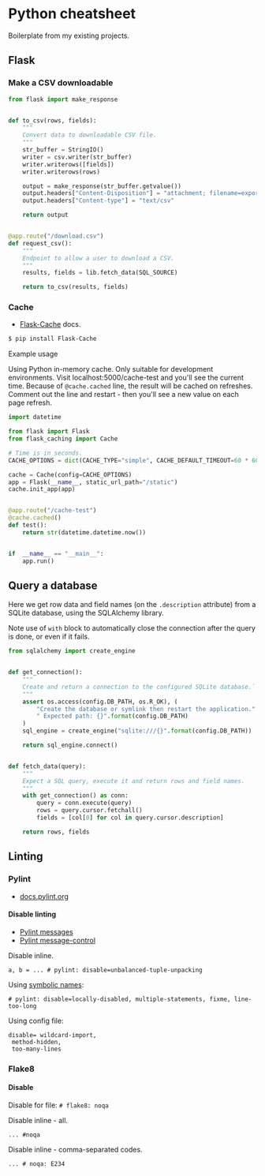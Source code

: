 # Python cheatsheet

Boilerplate from my existing projects.

## Flask

### Make a CSV downloadable

```python
from flask import make_response


def to_csv(rows, fields):
    """
    Convert data to downloadable CSV file.
    """
    str_buffer = StringIO()
    writer = csv.writer(str_buffer)
    writer.writerows([fields])
    writer.writerows(rows)

    output = make_response(str_buffer.getvalue())
    output.headers["Content-Disposition"] = "attachment; filename=export.csv"
    output.headers["Content-type"] = "text/csv"

    return output


@app.route("/download.csv")
def request_csv():
    """
    Endpoint to allow a user to download a CSV.
    """
    results, fields = lib.fetch_data(SQL_SOURCE)

    return to_csv(results, fields)
```

### Cache

- [Flask-Cache](https://flask-caching.readthedocs.io/en/latest/) docs.

```sh
$ pip install Flask-Cache
```

Example usage

Using Python in-memory cache. Only suitable for development environments. Visit localhost:5000/cache-test and you'll see the current time. Because of `@cache.cached` line, the result will be cached on refreshes. Comment out the line and restart - then you'll see a new value on each page refresh.

```python
import datetime

from flask import Flask
from flask_caching import Cache

# Time is in seconds.
CACHE_OPTIONS = dict(CACHE_TYPE="simple", CACHE_DEFAULT_TIMEOUT=60 * 60)

cache = Cache(config=CACHE_OPTIONS)
app = Flask(__name__, static_url_path="/static")
cache.init_app(app)


@app.route("/cache-test")
@cache.cached()
def test():
    return str(datetime.datetime.now())


if  __name__ == "__main__":
    app.run()
```

## Query a database

Here we get row data and field names (on the `.description` attribute) from a SQLite database, using the SQLAlchemy library.

Note use of `with` block to automatically close the connection after the query is done, or even if it fails.

```python
from sqlalchemy import create_engine


def get_connection():
    """
    Create and return a connection to the configured SQLite database.`
    """
    assert os.access(config.DB_PATH, os.R_OK), (
        "Create the database or symlink then restart the application."
        " Expected path: {}".format(config.DB_PATH)
    )
    sql_engine = create_engine("sqlite:///{}".format(config.DB_PATH))

    return sql_engine.connect()


def fetch_data(query):
    """
    Expect a SQL query, execute it and return rows and field names.
    """
    with get_connection() as conn:
        query = conn.execute(query)
        rows = query.cursor.fetchall()
        fields = [col[0] for col in query.cursor.description]

    return rows, fields
```

## Linting

### Pylint

- [docs.pylint.org](https://docs.pylint.org/en/latest/index.html)

#### Disable linting

- [Pylint messages](http://pylint-messages.wikidot.com/all-codes)
- [Pylint message-control](https://pylint.readthedocs.io/en/latest/user_guide/message-control.html)

Disable inline.

```
a, b = ... # pylint: disable=unbalanced-tuple-unpacking
```

Using [symbolic names](https://docs.pylint.org/en/latest/faq.html#do-i-have-to-remember-all-these-numbers):

```
# pylint: disable=locally-disabled, multiple-statements, fixme, line-too-long
```

Using config file:

```
disable= wildcard-import,
 method-hidden,
 too-many-lines
 ```
 
 
### Flake8

#### Disable

Disable for file:
`# flake8: noqa`

Disable inline - all.

```
... #noqa
```

Disable inline - comma-separated codes.

```
... # noqa: E234
```
<!--stackedit_data:
eyJoaXN0b3J5IjpbNzQ1NTczNTkwLC0xMTA2Mjc0NDg0LC0yMT
AwMTA4MzUxLDE3MDk5NjQyNzMsNzMwOTk4MTE2XX0=
-->
